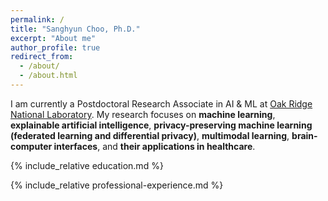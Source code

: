 ```yaml
---
permalink: /
title: "Sanghyun Choo, Ph.D."
excerpt: "About me"
author_profile: true
redirect_from: 
  - /about/
  - /about.html
---
```


I am currently a Postdoctoral Research Associate in AI & ML at [Oak Ridge National Laboratory](https://www.ornl.gov/). My research focuses on <b>machine learning</b>, <b>explainable artificial intelligence</b>, <b>privacy-preserving machine learning (federated learning and differential privacy)</b>, <b>multimodal learning</b>, <b>brain-computer interfaces</b>, and <b>their applications in healthcare</b>.

{% include_relative education.md %}

{% include_relative professional-experience.md %}

